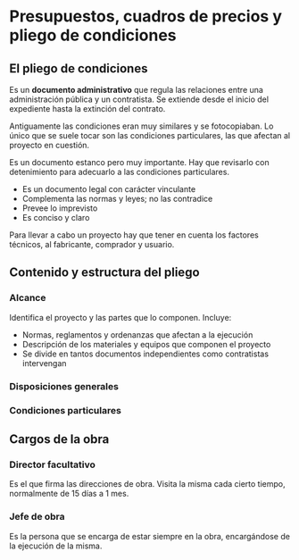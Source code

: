 # Presupuestos, cuadros de precios y pliego de condiciones



## El pliego de condiciones

Es un **documento administrativo** que regula las relaciones entre una administración pública y un contratista. Se extiende desde el inicio del expediente hasta la extinción del contrato.

Antiguamente las condiciones eran muy similares y se fotocopiaban. Lo único que se suele tocar son las condiciones particulares, las que afectan al proyecto en cuestión.

Es un documento estanco pero muy importante. Hay que revisarlo con detenimiento para adecuarlo a las condiciones particulares.

- Es un documento legal con carácter vinculante
- Complementa las normas y leyes; no las contradice
- Prevee lo imprevisto
- Es conciso y claro

Para llevar a cabo un proyecto hay que tener en cuenta los factores técnicos, al fabricante, comprador y usuario.

## Contenido y estructura del pliego

### Alcance

Identifica el proyecto y las partes que lo componen. Incluye:

- Normas, reglamentos y ordenanzas que afectan a la ejecución
- Descripción de los materiales y equipos que componen el proyecto
- Se divide en tantos documentos independientes como contratistas intervengan

### Disposiciones generales
### Condiciones particulares

## Cargos de la obra

### Director facultativo

Es el que firma las direcciones de obra. Visita la misma cada cierto tiempo, normalmente de 15 días a 1 mes.

### Jefe de obra

Es la persona que se encarga de estar siempre en la obra, encargándose de la ejecución de la misma.











































